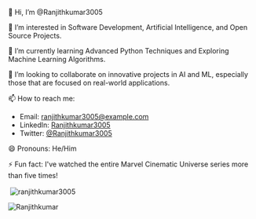 👋 Hi, I’m @Ranjithkumar3005

👀 I’m interested in Software Development, Artificial Intelligence, and Open Source Projects.

🌱 I’m currently learning Advanced Python Techniques and Exploring Machine Learning Algorithms.

💞️ I’m looking to collaborate on innovative projects in AI and ML, especially those that are focused on real-world applications.

📫 How to reach me:
- Email: ranjithkumar3005@example.com
- LinkedIn: [Ranjithkumar3005](https://www.linkedin.com/in/ranjithkumar3005/)
- Twitter: [@Ranjithkumar3005](https://twitter.com/Ranjithkumar3005)

😄 Pronouns: He/Him

⚡ Fun fact: I've watched the entire Marvel Cinematic Universe series more than five times!

<p>&nbsp;<img align="center" src="https://github-readme-stats.vercel.app/api?username=ranjithkumar3005&show_icons=true&locale=en" alt="ranjithkumar3005" /></p>

<p align="left"> <img src="https://komarev.com/ghpvc/?username=Ranjithkumar3005&label=Profile%20views&color=0e75b6&style=flat" alt="Ranjithkumar" /> </p>

<!---
Ranjithkumar3005/Ranjithkumar3005 is a ✨ special ✨ repository because its `README.md` (this file) appears on your GitHub profile.
You can click the Preview link to take a look at your changes.
--->
